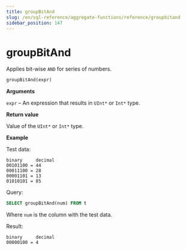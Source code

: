 ```yaml
---
title: groupBitAnd
slug: /en/sql-reference/aggregate-functions/reference/groupbitand
sidebar_position: 147
---
```


# groupBitAnd

Applies bit-wise `AND` for series of numbers.

``` sql
groupBitAnd(expr)
```

**Arguments**

`expr` – An expression that results in `UInt*` or `Int*` type.

**Return value**

Value of the `UInt*` or `Int*` type.

**Example**

Test data:

``` text
binary     decimal
00101100 = 44
00011100 = 28
00001101 = 13
01010101 = 85
```

Query:

``` sql
SELECT groupBitAnd(num) FROM t
```

Where `num` is the column with the test data.

Result:

``` text
binary     decimal
00000100 = 4
```
